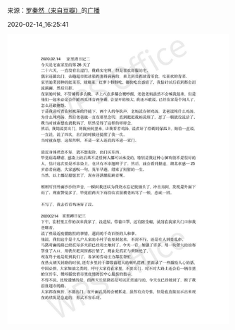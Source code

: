 来源：[罗秦然（来自豆瓣）](https://www.douban.com/people/165196163/)的[广播](https://www.douban.com/people/165196163/status/2810512863/)


2020-02-14_16:25:41


![](./pic/2020-02-14_16:25:41-罗秦然的广播1.jpg)  

